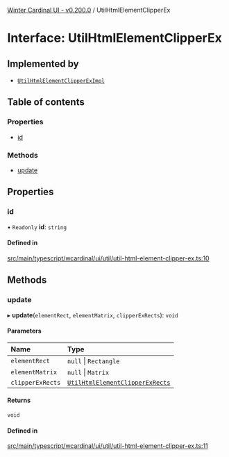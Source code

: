 [Winter Cardinal UI - v0.200.0](../index.md) / UtilHtmlElementClipperEx

# Interface: UtilHtmlElementClipperEx

## Implemented by

- [`UtilHtmlElementClipperExImpl`](../classes/UtilHtmlElementClipperExImpl.md)

## Table of contents

### Properties

- [id](UtilHtmlElementClipperEx.md#id)

### Methods

- [update](UtilHtmlElementClipperEx.md#update)

## Properties

### id

• `Readonly` **id**: `string`

#### Defined in

[src/main/typescript/wcardinal/ui/util/util-html-element-clipper-ex.ts:10](https://github.com/winter-cardinal/winter-cardinal-ui/blob/v0.200.0/src/main/typescript/wcardinal/ui/util/util-html-element-clipper-ex.ts#L10)

## Methods

### update

▸ **update**(`elementRect`, `elementMatrix`, `clipperExRects`): `void`

#### Parameters

| Name | Type |
| :------ | :------ |
| `elementRect` | ``null`` \| `Rectangle` |
| `elementMatrix` | ``null`` \| `Matrix` |
| `clipperExRects` | [`UtilHtmlElementClipperExRects`](UtilHtmlElementClipperExRects.md) |

#### Returns

`void`

#### Defined in

[src/main/typescript/wcardinal/ui/util/util-html-element-clipper-ex.ts:11](https://github.com/winter-cardinal/winter-cardinal-ui/blob/v0.200.0/src/main/typescript/wcardinal/ui/util/util-html-element-clipper-ex.ts#L11)
